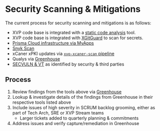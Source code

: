# Security Scanning & Mitigations

The current process for security scanning and mitigations is as follows:

* XVP code base is integrated with a [static code analysis](../Platform/static-code-analysis.md) tool.
* XVP code base is integrated with [XGitGuard](https://xgitguard.comcast.net/dashboard) to scan for secrets.
* [Prisma Cloud infrastructure via MyApps](https://myapps.microsoft.com/)
* [Snyk Scan](snyk-security-scanning.md)
* xCaner xPKI updates via [`xvp-xcaner-scan` pipeline](https://ci.comcast.net/teams/xvp/pipelines/xvp-xcaner-scan)
* Qualys via [Greenhouse](https://app.securitycentral.comcast.com/#/findings?activeGroupId=60d230f5fbccac2c2a7188d5&activeGroupType=ORGANIZATION&activeGroupLabel=XVP%2520Services&excludeOrganizationChildren=false)
* [SECVULN & VT](https://comcastsec.service-now.com/sn_vul_vulnerable_item_list.do?sysparm_query=cmdb_ci.u_sdl_team.nameSTARTSWITHXVP%20Technical%20Architecture&sysparm_first_row=1&sysparm_view=&sysparm_choice_query_raw=&sysparm_list_header_search=true) as identified by security & third parties 

## Process

1. Review findings from the tools above via [Greenhouse](https://app.securitycentral.comcast.com/#/findings?activeGroupId=60d230f5fbccac2c2a7188d5&activeGroupType=ORGANIZATION&activeGroupLabel=XVP%2520Services&excludeOrganizationChildren=false)
2. Lookup & investigate details of the findings from Greenhouse in their respective tools listed above
3. Include issues of high severity in SCRUM backlog grooming, either as part of Tech Arch, SRE or XVP Stream teams
   * Larger tickets added to quarterly planning & commitments
4. Address issues and verify capture/remediation in Greenhouse
